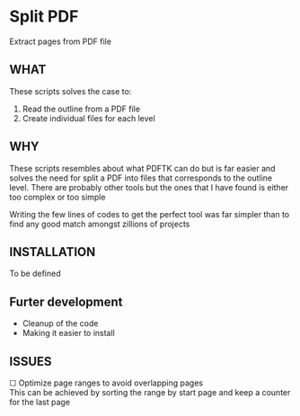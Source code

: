 Split PDF
=========
Extract pages from PDF file

WHAT
----
These scripts solves the case to:
1) Read the outline from a PDF file
2) Create individual files for each level

WHY
---
These scripts resembles about what PDFTK can do but is far easier
and solves the need for split a PDF into files that corresponds to
the outline level. There are probably other tools but the ones that
I have found is either too complex or too simple

Writing the few lines of codes to get the perfect tool was far simpler
than to find any good match amongst zillions of projects

INSTALLATION
------------
To be defined

Furter development
-------------------
- Cleanup of the code
- Making it easier to install


ISSUES
------
&#x2610; Optimize page ranges to avoid overlapping pages  
This can be achieved by sorting the range by start page and
keep a counter for the last page
